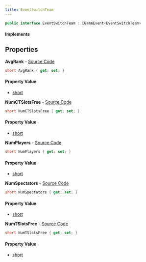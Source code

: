 ```yaml
---
title: EventSwitchTeam
---
```


```csharp
public interface EventSwitchTeam : IGameEvent<EventSwitchTeam>
```

#### Implements

## Properties

**AvgRank** - [Source Code](https://github.com/swiftly-solution/swiftlys2/blob/main/managed/src/SwiftlyS2.Generated/GameEvents/Interfaces/EventSwitchTeam.cs#L37)

```csharp
short AvgRank { get; set; }
```

#### Property Value

- [short](https://learn.microsoft.com/dotnet/api/system.int16)

**NumCTSlotsFree** - [Source Code](https://github.com/swiftly-solution/swiftlys2/blob/main/managed/src/SwiftlyS2.Generated/GameEvents/Interfaces/EventSwitchTeam.cs#L47)

```csharp
short NumCTSlotsFree { get; set; }
```

#### Property Value

- [short](https://learn.microsoft.com/dotnet/api/system.int16)

**NumPlayers** - [Source Code](https://github.com/swiftly-solution/swiftlys2/blob/main/managed/src/SwiftlyS2.Generated/GameEvents/Interfaces/EventSwitchTeam.cs#L23)

```csharp
short NumPlayers { get; set; }
```

#### Property Value

- [short](https://learn.microsoft.com/dotnet/api/system.int16)

**NumSpectators** - [Source Code](https://github.com/swiftly-solution/swiftlys2/blob/main/managed/src/SwiftlyS2.Generated/GameEvents/Interfaces/EventSwitchTeam.cs#L30)

```csharp
short NumSpectators { get; set; }
```

#### Property Value

- [short](https://learn.microsoft.com/dotnet/api/system.int16)

**NumTSlotsFree** - [Source Code](https://github.com/swiftly-solution/swiftlys2/blob/main/managed/src/SwiftlyS2.Generated/GameEvents/Interfaces/EventSwitchTeam.cs#L42)

```csharp
short NumTSlotsFree { get; set; }
```

#### Property Value

- [short](https://learn.microsoft.com/dotnet/api/system.int16)

